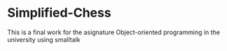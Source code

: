# Simplified-Chess
This is a final work for the asignature Object-oriented programming in the university using smalltalk
